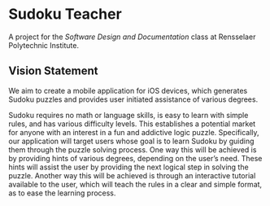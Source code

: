 # Sudoku Teacher

A project for the *Software Design and Documentation* class at Rensselaer Polytechnic Institute.

## Vision Statement

We aim to create a mobile application for iOS devices, which generates Sudoku puzzles and provides user initiated assistance of various degrees.

Sudoku requires no math or language skills, is easy to learn with simple rules, and has various difficulty levels. This establishes a potential market for anyone with an interest in a fun and addictive logic puzzle. Specifically, our application will target users whose goal is to learn Sudoku by guiding them through the puzzle solving process. One way this will be achieved is by providing hints of various degrees, depending on the user’s need. These hints will assist the user by providing the next logical step in solving the puzzle. Another way this will be achieved is through an interactive tutorial available to the user, which will teach the rules in a clear and simple format, as to ease the learning process.
